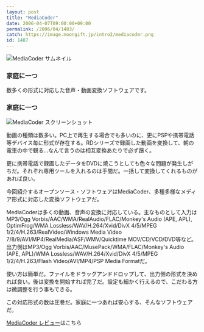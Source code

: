 ```yaml
---
layout: post
title: "MediaCoder"
date: 2006-04-07T09:00:00+09:00
permalink: /2006/04/1483/
catch: https://image.moongift.jp/intro2/mediacoder.png
id: 1487
---
```

 ![MediaCoder サムネイル](https://image.moongift.jp/intro2/mediacoder.t.png "MediaCoder サムネイル")
  

### 家庭に一つ
  
数多くの形式に対応した音声・動画変換ソフトウェアです。  
<!--more-->  

### 家庭に一つ
  

![MediaCoder スクリーンショット](https://image.moongift.jp/intro2/mediacoder.png "MediaCoder スクリーンショット")

  

動画の種類は数多い。PC上で再生する場合でも多いのに、更にPSPや携帯電話等デバイス毎に形式が存在する。RDシリーズで録画した動画を変換して、朝の電車の中で観る…なんて言うのは相互変換あたりで必ず躓く。

  

更に携帯電話で録画したデータをDVDに焼こうとしても色々な問題が発生しがちだ。それぞれ専用ツールを入れるのは手間だ。一括して変換してくれるものがあれば良い。

  

今回紹介するオープンソース・ソフトウェアはMediaCoder、多種多様なメディア形式に対応した変換ソフトウェアだ。

  

MediaCoderは多くの動画、音声の変換に対応している。主なものとして入力はMP3/Ogg Vorbis/AAC/WMA/RealAudio/FLAC/Monkey's Audio (APE, APL), OptimFrog/WMA Lossless/WAV/H.264/Xvid/DivX 4/5/MPEG 1/2/4/H.263/RealVideo/Windows Media Video 7/8/9/AVI/MP4/RealMedia/ASF/WMV/Quicktime MOV/CD/VCD/DVD等など。出力側はMP3/Ogg Vorbis/AAC/MusePack/WMA/FLAC/Monkey's Audio (APE, APL)/WMA Lossless/WAV/H.264/Xvid/DivX 4/5/MPEG 1/2/4/H.263/Flash Video/AVI/MP4/PSP Media Formatだ。

  

使い方は簡単だ。ファイルをドラッグアンドドロップして、出力側の形式を決めれば良い。後は変換を開始すれば完了だ。設定も細かく行えるので、こだわる方は微調整を行う事もできる。

  

この対応形式の数は圧巻だ。家庭に一つあれば安心する、そんなソフトウェアだ。

  

[MediaCoder レビュー](http://oss.moongift.jp/review/i-1488.html)はこちら


